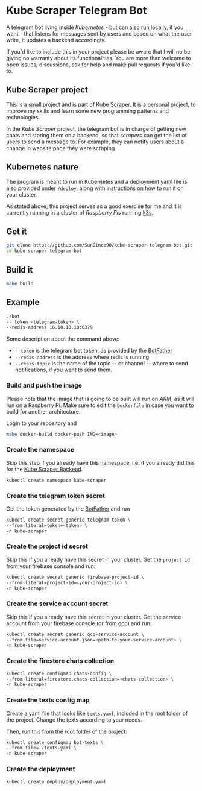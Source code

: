 # Kube Scraper Telegram Bot

A telegram bot living inside *Kubernetes* - but can also run locally, if you
want - that listens for messages sent by users and based on what the user
write, it updates a backend accordingly.

If you'd like to include this in your project please be aware that I will no be
giving no warranty about its functionalities.
You are more than welcome to open issues, discussions, ask for help and make
pull requests if you'd like to.

## Kube Scraper project

This is a small project and is part of
[Kube Scraper](https://github.com/SunSince90/kube-scraper). It is
a personal project, to improve my skills and learn some new programming
patterns and technologies.

In the *Kube Scraper* project, the telegram bot is in charge of getting new
chats and storing them on a backend, so that *scrapers* can get the list of
users to send a message to. For example, they can notify users about a change
in website page they were scraping.

## Kubernetes nature

The program is meant to run in Kubernetes and a deployment yaml file is also
provided under `/deploy`, along with instructions on how to run it on your
cluster.

As stated above, this project serves as a good exercise for me and it is
currently running in a cluster of *Raspberry Pis* running
[k3s](https://k3s.io/).

## Get it

```bash
git clone https://github.com/SunSince90/kube-scraper-telegram-bot.git
cd kube-scraper-telegram-bot
```

## Build it

```bash
make build
```

## Example

```bash
./bot
-- token <telegram-token> \
--redis-address 10.10.10.10:6379
```

Some description about the command above:

* `--token` is the telegram bot token, as provided by the
[BotFather](https://core.telegram.org/bots#6-botfather)
* `--redis-address` is the address where redis is running
* `--redis-topic` is the name of the topic -- or channel -- where to send
notifications, if you want to send them.

### Build and push the image

Please note that the image that is going to be built will run on *ARM*, as it
will run on a Raspberry Pi. Make sure to edit the `Dockerfile` in case you want
to build for another architecture.

Login to your repository and

```bash
make docker-build docker-push IMG=<image>
```

### Create the namespace

Skip this step if you already have this namespace, i.e. if you already did this
for the [Kube Scraper Backend](https://github.com/SunSince90/kube-scraper-backend).

```bash
kubectl create namespace kube-scraper
```

### Create the telegram token secret

Get the token generated by the
[BotFather](https://core.telegram.org/bots#6-botfather) and run

```bash
kubectl create secret generic telegram-token \
--from-literal=token=<token> \
-n kube-scraper
```

### Create the project id secret

Skip this if you already have this secret in your cluster.
Get the `project id` from your firebase console and run:

```bash
kubectl create secret generic firebase-project-id \
--from-literal=project-id=<your-project-id> \
-n kube-scraper
```

### Create the service account secret

Skip this if you already have this secret in your cluster.
Get the service account from your firebase console (or from gcp) and run:

```bash
kubectl create secret generic gcp-service-account \
--from-file=service-account.json=<path-to-your-service-account> \
-n kube-scraper
```

### Create the firestore chats collection

```bash
kubectl create configmap chats-config \
--from-literal=firestore.chats-collection=<chats-collection> \
-n kube-scraper
```

### Create the texts config map

Create a yaml file that looks like `texts.yaml`, included in the root folder of the project.
Change the texts according to your needs.

Then, run this from the root folder of the project:

```bash
kubectl create configmap bot-texts \
--from-file=./texts.yaml \
-n kube-scraper
```

### Create the deployment

```bash
kubectl create deploy/deployment.yaml
```
